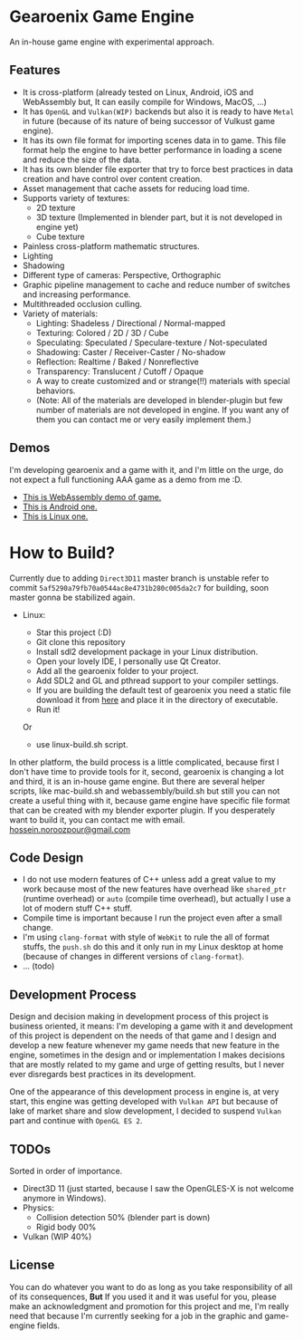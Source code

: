 # Gearoenix Game Engine
An in-house game engine with experimental approach.

## Features
- It is cross-platform (already tested on Linux, Android, iOS and WebAssembly
  but, It can easily compile for Windows, MacOS, ...)
- It has `OpenGL` and `Vulkan(WIP)` backends but also it is ready to have
  `Metal` in future (because of its nature of being successor of Vulkust game
  engine).
- It has its own file format for importing scenes data in to game. This file
  format help the engine to have better performance in loading a scene and
  reduce the size of the data.
- It has its own blender file exporter that try to force best practices in data
  creation and have control over content creation.
- Asset management that cache assets for reducing load time.
- Supports variety of textures:
  - 2D texture
  - 3D texture (Implemented in blender part, but it is not developed in engine
    yet)
  - Cube texture
- Painless cross-platform mathematic structures.
- Lighting
- Shadowing
- Different type of cameras: Perspective, Orthographic
- Graphic pipeline management to cache and reduce number of switches and
  increasing performance.
- Multithreaded occlusion culling.
- Variety of materials:
  - Lighting: Shadeless / Directional / Normal-mapped
  - Texturing: Colored / 2D / 3D / Cube
  - Speculating: Speculated / Speculare-texture / Not-speculated
  - Shadowing: Caster / Receiver-Caster / No-shadow
  - Reflection: Realtime / Baked / Nonreflective
  - Transparency: Translucent / Cutoff / Opaque
  - A way to create customized and or strange(!!) materials with special
    behaviors.
  - (Note: All of the materials are developed in blender-plugin but few number
    of materials are not developed in engine. If you want any of them you can
    contact me or very easily implement them.)


## Demos
I'm developing gearoenix and a game with it, and I'm little on the urge, do not
expect a full functioning AAA game as a demo from me :D.
- [This is WebAssembly demo of game.](https://hossein-noroozpour.github.io/gearoenix-static-files/web-demo/index.html)
- [This is Android one.](https://hossein-noroozpour.github.io/gearoenix-static-files/android/android.7z)
- [This is Linux one.](https://hossein-noroozpour.github.io/gearoenix-static-files/linux/linux.7z)

# How to Build?

Currently due to adding `Direct3D11` master branch is unstable refer to commit
`5af5290a79fb70a0544ac8e4731b280c005da2c7` for building, soon master gonna be
stabilized again.

- Linux:
  - Star this project (:D)
  - Git clone this repository
  - Install sdl2 development package in your Linux distribution.
  - Open your lovely IDE, I personally use Qt Creator.
  - Add all the gearoenix folder to your project.
  - Add SDL2 and GL and pthread support to your compiler settings.
  - If you are building the default test of gearoenix you need a static file
    download it from
    [here](https://hossein-noroozpour.github.io/gearoenix-static-files/data.gx3d)
    and place it in the directory of executable.
  - Run it!

  Or
  - use linux-build.sh script.


In other platform, the build process is a little complicated, because first I
don't have time to provide tools for it, second, gearoenix is changing a lot and
third, it is an in-house game engine. But there are several helper scripts,
like mac-build.sh and webassembly/build.sh but still you can not create a
useful thing with it, because game engine have specific file format that can
be created with my blender exporter plugin. If you desperately want to build it,
you can contact me with email. hossein.noroozpour@gmail.com

## Code Design
 - I do not use modern features of C++ unless add a great value to my work
   because most of the new features have overhead like `shared_ptr` (runtime
   overhead) or `auto` (compile time overhead), but actually I use a lot of
   modern stuff C++ stuff.
 - Compile time is important because I run the project even after a small
   change.
 - I'm using `clang-format` with style of `WebKit` to rule the all of format
   stuffs, the `push.sh` do this and it only run in my Linux desktop at home
   (because of changes in different versions of `clang-format`).
 - ... (todo)

## Development Process
Design and decision making in development process of this project is business
oriented, it means: I'm developing a game with it and development of this
project is dependent on the needs of that game and I design and develop a new
feature whenever my game needs that new feature in the engine, sometimes in the
design and or implementation I makes decisions that are mostly related to my
game and urge of getting results, but I never ever disregards best practices in
its development.

One of the appearance of this development process in engine is, at very start,
this engine was getting developed with `Vulkan API` but because of lake of
market share and slow development, I decided to suspend `Vulkan` part and
continue with `OpenGL ES 2`.

## TODOs
Sorted in order of importance.
- Direct3D 11 (just started, because I saw the OpenGLES-X is not welcome
  anymore in Windows).
- Physics:
    - Collision detection 50% (blender part is down)
    - Rigid body 00%
- Vulkan (WIP 40%)


## License
You can do whatever you want to do as long as you take responsibility of all of
its consequences, **But** If you used it and it was useful for you, please make
an acknowledgment and promotion for this project and me, I'm really need that
because I'm currently seeking for a job in the graphic and game-engine fields.
